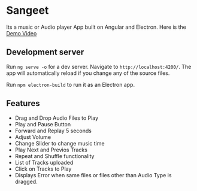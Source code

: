 # Sangeet

Its a music or Audio player App built on Angular and Electron. Here is the [Demo Video](https://drive.google.com/file/d/16uIomsYJt9IP8SXj9dHiKbWQK9uLkHi9/view)

## Development server

Run `ng serve -o` for a dev server. Navigate to `http://localhost:4200/`. The app will automatically reload if you change any of the source files.

Run `npm electron-build` to run it as an Electron app.

## Features

- Drag and Drop Audio Files to Play
- Play and Pause Button
- Forward and Replay 5 seconds
- Adjust Volume
- Change Slider to change music time
- Play Next and Previos Tracks
- Repeat and Shuffle functionality
- List of Tracks uploaded
- Click on Tracks to Play
- Displays Error when same files or files other than Audio Type is dragged.
